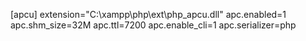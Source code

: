[apcu]
extension="C:\xampp\php\ext\php_apcu.dll"
apc.enabled=1
apc.shm_size=32M
apc.ttl=7200
apc.enable_cli=1
apc.serializer=php